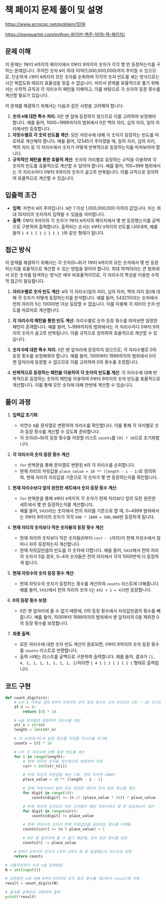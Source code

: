 # 책 페이지 문제 풀이 및 설명

<https://www.acmicpc.net/problem/1019>

<https://mayquartet.com/python-파이썬-백준-1019-책-페이지/>

## 문제 이해

이 문제는 1부터 `N`까지의 페이지에서 0부터 9까지의 숫자가 각각 몇 번 등장하는지를 구하는 문제입니다. 주어진 숫자 `N`이 최대 10억(1,000,000,000)까지 주어질 수 있으므로, 단순하게 `1`부터 `N`까지의 모든 숫자를 순회하며 각각의 숫자 빈도를 세는 방식으로는 시간 복잡도와 메모리 효율성을 맞출 수 없습니다. 따라서 문제를 효율적으로 풀기 위해서는 수학적 규칙과 각 자리수의 패턴을 이해하고, 이를 바탕으로 각 숫자의 등장 횟수를 계산할 필요가 있습니다.

이 문제를 해결하기 위해서는 다음과 같은 사항을 고려해야 합니다:

1. **숫자 `0`에 대한 특수 처리**: 0은 맨 앞에 등장하지 않으므로 이를 고려하여 보정해야 합니다. 예를 들어, 1000~1999까지의 범위에서 0은 백의 자리, 십의 자리, 일의 자리에서만 등장합니다.
2. **자릿수별로 각 숫자 빈도를 계산**: 모든 자릿수에 대해 각 숫자가 등장하는 빈도를 따로따로 계산해야 합니다. 예를 들어, 12345가 주어졌을 때, 일의 자리, 십의 자리, 백의 자리 등 각 자리수에서 숫자가 어떻게 반복적으로 등장하는지를 따져보아야 합니다.
3. **규칙적인 패턴을 통한 효율적 계산**: 숫자의 자리별로 등장하는 규칙을 이용하여 각 숫자의 빈도를 효율적으로 계산할 수 있어야 합니다. 예를 들어, 100~999 범위에서는 각 자리수마다 0부터 9까지의 숫자가 골고루 반복됩니다. 이를 규칙으로 정의하여 효율적으로 계산할 수 있습니다.

## 입출력 조건

- **입력**: 자연수 `N`이 주어집니다. `N`은 1 이상 1,000,000,000 이하의 값입니다. 이는 최대 10자리의 숫자까지 입력될 수 있음을 의미합니다.
- **출력**: 0부터 9까지의 각 숫자가 1부터 `N`까지의 페이지에서 몇 번 등장했는지를 공백으로 구분하여 출력합니다. 출력되는 순서는 `0`부터 `9`까지의 빈도를 나타내며, 예를 들어 `1 4 1 1 1 1 1 1 1 1`와 같은 형태가 됩니다.

## 접근 방식

이 문제를 해결하기 위해서는 각 숫자(0~9)가 1부터 `N`까지의 모든 숫자에서 몇 번 등장하는지를 효율적으로 계산할 수 있는 방법을 찾아야 합니다. 최대 10억이라는 큰 범위에서 모든 숫자를 탐색하는 방식은 매우 비효율적이므로, 각 자리수의 특성을 이용한 수학적 접근이 필요합니다.

1. **자리수별로 숫자 빈도 계산**: `N`의 각 자리수(일의 자리, 십의 자리, 백의 자리 등)에 대해 각 숫자가 어떻게 등장하는지를 분석합니다. 예를 들어, 54321이라는 숫자에서 천의 자리의 5는 10000번 이상 등장할 수 없습니다. 이를 이용해 각 자리의 숫자 빈도를 따로따로 계산합니다.

2. **각 자리수의 패턴을 통한 빈도 계산**: 자리수별로 숫자 등장 횟수를 따져보면 일정한 패턴이 존재합니다. 예를 들어, 1~999까지의 범위에서는 각 자리수마다 0부터 9까지의 숫자가 골고루 반복됩니다. 이를 규칙으로 정의하여 효율적으로 계산할 수 있습니다.

3. **숫자 0에 대한 특수 처리**: 0은 맨 앞자리에 등장하지 않으므로, 각 자리수별로 0의 등장 횟수를 보정해줘야 합니다. 예를 들어, 1000부터 1999까지의 범위에서 0이 맨 앞자리에 등장할 수 없으므로 이를 고려하여 0의 횟수를 조정합니다.

4. **반복적으로 등장하는 패턴을 이용하여 각 숫자의 빈도를 계산**: 각 자리수에 대해 반복적으로 등장하는 숫자의 패턴을 이용하여 0부터 9까지의 숫자 빈도를 효율적으로 계산합니다. 이를 통해 모든 숫자에 대해 한번에 계산할 수 있습니다.

## 풀이 과정

1. **입력값 초기화**:

   - 자연수 `N`을 문자열로 변환하여 자리수를 확인합니다. 이를 통해 각 자리별로 숫자 등장 횟수를 계산할 수 있도록 준비합니다.
   - 각 숫자(0~9)의 등장 횟수를 저장할 리스트 `counts`를 `[0] * 10`으로 초기화합니다.

2. **각 자리수의 숫자 등장 횟수 계산**:

   - `for` 반복문을 통해 문자열로 변환된 `N`의 각 자리수를 순회합니다.
   - 현재 자리의 자릿값을 `place_value = 10 ** (length - i - 1)`로 정의하여, 현재 자리의 자릿값을 기준으로 각 숫자가 몇 번 등장하는지를 확인합니다.

3. **현재 자리수보다 앞의 완전한 세트에서 숫자 등장 횟수 계산**:

   - `for` 반복문을 통해 `0`부터 `9`까지의 각 숫자가 현재 자리보다 앞의 모든 완전한 세트에서 몇 번 등장하는지를 계산합니다.
   - 예를 들어, `5432`라는 숫자에서 천의 자리를 기준으로 할 때, 0~4999 범위에서는 0부터 9까지의 숫자가 각각 `500 * 1000 = 500,000`번 등장하게 됩니다.

4. **현재 자리의 숫자보다 작은 숫자들의 등장 횟수 계산**:

   - 현재 자리의 숫자보다 작은 숫자들(0부터 `curr - 1`까지)이 현재 자릿수에서 얼마나 자주 등장하는지 계산합니다.
   - 현재 자릿값만큼의 빈도를 각 숫자에 더합니다. 예를 들어, `5432`에서 천의 자리의 숫자가 5일 경우, 0~4의 숫자들은 천의 자리에서 각각 1000번씩 더 등장하게 됩니다.

5. **현재 자릿수의 숫자 등장 횟수 계산**:

   - 현재 자릿수의 숫자가 등장하는 횟수를 계산하여 `counts` 리스트에 더해줍니다. 예를 들어, `5432`에서 천의 자리의 숫자 `5`는 `432 + 1 = 433`번 등장합니다.

6. **0의 등장 횟수 보정**:

   - 0은 맨 앞자리에 올 수 없기 때문에, 0의 등장 횟수에서 자릿값만큼의 횟수를 빼줍니다. 예를 들어, 1000부터 1999까지의 범위에서 맨 앞자리의 0을 제외한 0의 등장 횟수를 보정합니다.

7. **최종 출력**:
   - 모든 자리수에 대한 숫자 빈도 계산이 완료되면, 0부터 9까지의 숫자 등장 횟수를 `counts` 리스트로 반환합니다.
   - 출력 시에는 리스트를 공백으로 구분하여 출력합니다. 예를 들어, 결과가 `[1, 4, 1, 1, 1, 1, 1, 1, 1, 1]`이라면 `1 4 1 1 1 1 1 1 1 1` 형태로 출력됩니다.

## 코드 구현

```python
def count_digits(n):
    # n이 0 이하일 경우 0부터 9까지의 숫자 등장 횟수는 모두 0이므로 [0] * 10 리스트를 반환
    if n <= 0:
        return [0] * 10

    # n을 문자열로 변환하여 자리수를 계산
    str_n = str(n)
    length = len(str_n)

    # 각 숫자(0~9)의 등장 횟수를 저장할 리스트를 초기화
    counts = [0] * 10

    # n의 각 자리수에 대해 등장 빈도를 계산
    for i in range(length):
        # 현재 자리의 숫자를 정수형으로 변환하여 저장
        curr = int(str_n[i])

        # 현재 자리의 자릿값을 계산 (예: 천의 자리면 1000)
        place_value = 10 ** (length - i - 1)

        # 현재 자릿수보다 앞의 모든 완전한 세트의 숫자 등장 횟수를 계산
        for digit in range(10):
            counts[digit] += (n // (place_value * 10)) * place_value

        # 현재 자리의 숫자보다 작은 숫자들이 해당 자릿수에서 몇 번 등장하는지 계산
        for digit in range(curr):
            counts[digit] += place_value

        # 현재 자릿수의 숫자가 현재 자릿값만큼 등장하는 횟수를 더해줌
        counts[curr] += (n % place_value) + 1

        # 0은 맨 앞자리에 올 수 없기 때문에, 0의 등장 횟수를 보정
        counts[0] -= place_value

    # 0부터 9까지의 숫자가 1부터 n까지 몇 번 등장했는지 리스트로 반환
    return counts

# 사용자로부터 숫자 n을 입력받음
N = int(input())

# 입력받은 n에 대해 0부터 9까지의 숫자 등장 횟수를 계산하여 result에 저장
result = count_digits(N)

# 결과를 공백으로 구분하여 출력
print(*result)
```
